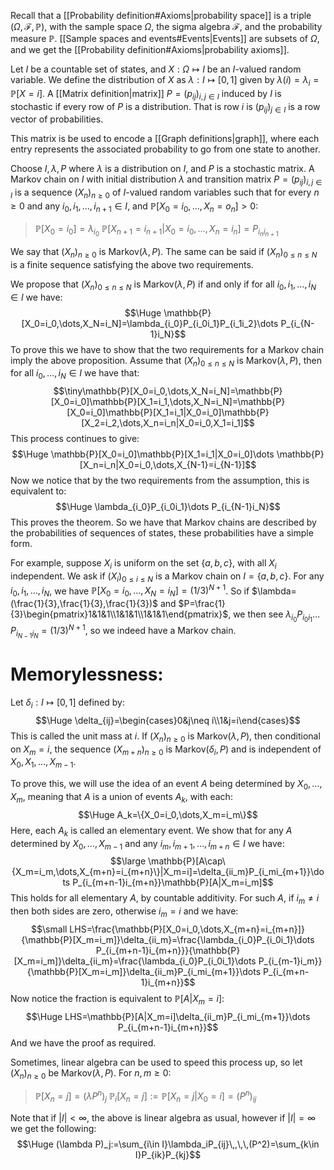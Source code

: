 Recall that a [[Probability definition#Axioms|probability space]] is a triple $(\Omega,\mathcal{F},\mathbb{P})$, with the sample space $\Omega$, the sigma algebra $\mathcal{F}$, and the probability measure $\mathbb{P}$. [[Sample spaces and events#Events|Events]] are subsets of $\Omega$, and we get the [[Probability definition#Axioms|probability axioms]].

Let $I$ be a countable set of states, and $X:\Omega\mapsto I$ be an $I$-valued random variable. We define the distribution of $X$ as $\lambda:I\mapsto[0,1]$ given by $\lambda(i)=\lambda_i=\mathbb{P}[X=i]$. A [[Matrix definition|matrix]] $P=(p_{ij})_{i,j\in I}$ induced by $I$ is stochastic if every row of $P$ is a distribution. That is row $i$ is $(p_{ij})_{j\in I}$ is a row vector of probabilities.

This matrix is be used to encode a [[Graph definitions|graph]], where each entry represents the associated probability to go from one state to another.

Choose $I,\lambda,P$ where $\lambda$ is a distribution on $I$, and $P$ is a stochastic matrix. A Markov chain on $I$ with initial distribution $\lambda$ and transition matrix $P=(p_{ij})_{i,j\in I}$ is a sequence $(X_n)_{n\geq0}$ of $I$-valued random variables such that for every $n\geq0$ and any $i_0,i_1,\dots,i_{n+1}\in I$, and $\mathbb{P}[X_0=i_0,\dots,X_n=o_n]>0$:
> $\mathbb{P}[X_0=i_0]=\lambda_{i_0}$
> $\mathbb{P}[X_{n+1}=i_{n+1}|X_0=i_0,\dots,X_n=i_n]=P_{i_ni_{n+1}}$

We say that $(X_n)_{n\geq0}$ is $\text{Markov}(\lambda,P)$. The same can be said if $(X_n)_{0\leq n\leq N}$ is a finite sequence satisfying the above two requirements.


We propose that $(X_n)_{0\leq n\leq N}$ is $\text{Markov}(\lambda,P)$ if and only if for all $i_0,i_1,\dots,i_N\in I$ we have:$$\Huge \mathbb{P}[X_0=i_0,\dots,X_N=i_N]=\lambda_{i_0}P_{i_0i_1}P_{i_1i_2}\dots P_{i_{N-1}i_N}$$To prove this we have to show that the two requirements for a Markov chain imply the above proposition. Assume that $(X_n)_{0\leq n\leq N}$ is $\text{Markov}(\lambda,P)$, then for all $i_0,\dots,i_N\in I$ we have that: $$\tiny\mathbb{P}[X_0=i_0,\dots,X_N=i_N]=\mathbb{P}[X_0=i_0]\mathbb{P}[X_1=i_1,\dots,X_N=i_N]=\mathbb{P}[X_0=i_0]\mathbb{P}[X_1=i_1|X_0=i_0]\mathbb{P}[X_2=i_2,\dots,X_n=i_n|X_0=i_0,X_1=i_1]$$This process continues to give:$$\Huge \mathbb{P}[X_0=i_0]\mathbb{P}[X_1=i_1|X_0=i_0]\dots \mathbb{P}[X_n=i_n|X_0=i_0,\dots,X_{N-1}=i_{N-1}]$$Now we notice that by the two requirements from the assumption, this is equivalent to:$$\Huge \lambda_{i_0}P_{i_0i_1}\dots P_{i_{N-1}i_N}$$This proves the theorem. So we have that Markov chains are described by the probabilities of sequences of states, these probabilities have a simple form.

For example, suppose $X_i$ is uniform on the set $\{a,b,c\}$, with all $X_i$ independent. We ask if $(X_i)_{0\leq i\leq N}$ is a Markov chain on $I=\{a,b,c\}$. For any $i_0,i_1,\dots,i_N$, we have $\mathbb{P}[X_0=i_0,\dots,X_N=i_N]=(1/3)^{N+1}$. So if $\lambda=(\frac{1}{3},\frac{1}{3},\frac{1}{3})$ and $P=\frac{1}{3}\begin{pmatrix}1&1&1\\1&1&1\\1&1&1\end{pmatrix}$, we then see $\lambda_{i_0}P_{i_0i_1}\dots P_{i_{N-1}i_N}=(1/3)^{N+1}$, so we indeed have a Markov chain.

# Memorylessness:

Let $\delta_i:I\mapsto[0,1]$ defined by:$$\Huge \delta_{ij}=\begin{cases}0&j\neq i\\1&j=i\end{cases}$$This is called the unit mass at $i$. If $(X_n)_{n\geq0}$ is $\text{Markov}(\lambda,P)$, then conditional on $X_m=i$, the sequence $(X_{m+n})_{n\geq0}$ is $\text{Markov}(\delta_i,P)$ and is independent of $X_0,X_1,\dots,X_{m-1}$.

To prove this, we will use the idea of an event $A$ being determined by $X_0,\dots,X_m$, meaning that $A$ is a union of events $A_k$, with each:$$\Huge A_k=\{X_0=i_0,\dots,X_m=i_m\}$$Here, each $A_k$ is called an elementary event. We show that for any $A$ determined by $X_0,\dots,X_{m-1}$ and any $i_m,i_{m+1},\dots,i_{m+n}\in I$ we have:$$\large \mathbb{P}[A\cap\{X_m=i_m,\dots,X_{m+n}=i_{m+n}\}|X_m=i]=\delta_{ii_m}P_{i_mi_{m+1}}\dots P_{i_{m+n-1}i_{m+n}}\mathbb{P}[A|X_m=i_m]$$This holds for all elementary $A$, by countable additivity. For such $A$, if $i_m\neq i$ then both sides are zero, otherwise $i_m=i$ and we have:$$\small LHS=\frac{\mathbb{P}[X_0=i_0,\dots,X_{m+n}=i_{m+n}]}{\mathbb{P}[X_m=i_m]}\delta_{ii_m}=\frac{\lambda_{i_0}P_{i_0i_1}\dots P_{i_{m+n-1}i_{m+n}}}{\mathbb{P}[X_m=i_m]}\delta_{ii_m}=\frac{\lambda_{i_0}P_{i_0i_1}\dots P_{i_{m-1}i_m}}{\mathbb{P}[X_m=i_m]}\delta_{ii_m}P_{i_mi_{m+1}}\dots P_{i_{m+n-1}i_{m+n}}$$Now notice the fraction is equivalent to $\mathbb{P}[A|X_m=i]$:$$\Huge LHS=\mathbb{P}[A|X_m=i]\delta_{ii_m}P_{i_mi_{m+1}}\dots P_{i_{m+n-1}i_{m+n}}$$And we have the proof as required.

Sometimes, linear algebra can be used to speed this process up, so let $(X_n)_{n\geq0}$ be $\text{Markov}(\lambda,P)$. For $n,m\geq0$:
>$\mathbb{P}[X_n=j]=(\lambda P^n)_j$
>$\mathbb{P}_i[X_n=j]:=\mathbb{P}[X_n=j|X_0=i]=(P^n)_{ij}$

Note that if $|I|<\infty$, the above is linear algebra as usual, however if $|I|=\infty$ we get the following:$$\Huge (\lambda P)_j:=\sum_{i\in I}\lambda_iP_{ij}\,,\,\,(P^2)=\sum_{k\in I}P_{ik}P_{kj}$$